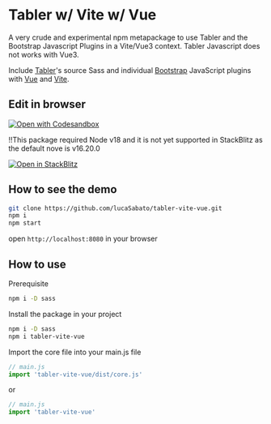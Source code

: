 # Tabler w/ Vite w/ Vue

A very crude and experimental npm metapackage to use Tabler and the Bootstrap Javascript Plugins in a Vite/Vue3 context. Tabler Javascript does not works with Vue3.

Include [Tabler](https://tabler.io)'s source Sass and individual [Bootstrap](https://getbootstrap.com) JavaScript plugins with [Vue](https://vuejs.org) and [Vite](https://vitejs.dev/).

## Edit in browser

[![Open with Codesandbox](https://assets.codesandbox.io/github/button-edit-lime.svg)](https://codesandbox.io/p/sandbox/github/lucaSabato/tabler-vite-vue/tree/main)

!!This package required Node v18 and it is not yet supported in StackBlitz as the default nove is v16.20.0

[![Open in StackBlitz](https://developer.stackblitz.com/img/open_in_stackblitz.svg)](https://stackblitz.com/github/lucaSabato/tabler-vite-vue/?file=index.html)


## How to see the demo

```sh
git clone https://github.com/lucaSabato/tabler-vite-vue.git
npm i
npm start
```
open `http://localhost:8080` in your browser

## How to use

Prerequisite

```sh
npm i -D sass
```
Install the package in your project

```sh
npm i -D sass
npm i tabler-vite-vue
```
Import the core file into your main.js file

```js
// main.js
import 'tabler-vite-vue/dist/core.js'
```

or


```js
// main.js
import 'tabler-vite-vue'
```

